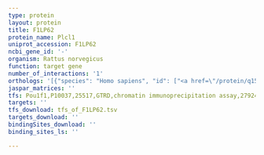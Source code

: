 ```yaml
---
type: protein
layout: protein
title: F1LP62
protein_name: Plcl1
uniprot_accession: F1LP62
ncbi_gene_id: '-'
organism: Rattus norvegicus
function: target gene
number_of_interactions: '1'
orthologs: '[{"species": "Homo sapiens", "id": ["<a href=\"/protein/q15111\">Q15111</a>"]}, {"species": "Mus musculus", "id": ["<a href=\"/protein/q3usb7\">Q3USB7</a>"]}, {"species": "Caenorhabditis elegans", "id": ["Q8IA75"]}]'
jaspar_matrices: ''
tfs: Pou1f1,P10037,25517,GTRD,chromatin immunoprecipitation assay,27924024%5Buid%5D,No
targets: ''
tfs_download: tfs_of_F1LP62.tsv
targets_download: ''
bindingSites_download: ''
binding_sites_ls: ''

---
```

